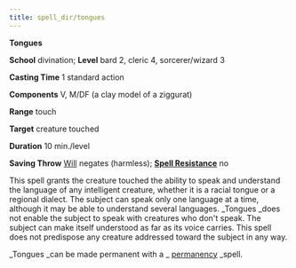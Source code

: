 ```yaml
---
title: spell_dir/tongues
---
```

 **Tongues**

**School** divination; **Level** bard 2, cleric 4, sorcerer/wizard 3

**Casting Time** 1 standard action

**Components** V, M/DF (a clay model of a ziggurat)

**Range** touch

**Target** creature touched

**Duration** 10 min./level

**Saving Throw** [Will](../combat#_will) negates (harmless); **[Spell Resistance](../glossary#_spell-resistance)** no

This spell grants the creature touched the ability to speak and understand the language of any intelligent creature, whether it is a racial tongue or a regional dialect. The subject can speak only one language at a time, although it may be able to understand several languages. _Tongues _does not enable the subject to speak with creatures who don't speak. The subject can make itself understood as far as its voice carries. This spell does not predispose any creature addressed toward the subject in any way.

_Tongues _can be made permanent with a _ [permanency](permanency#_permanency) _spell.

